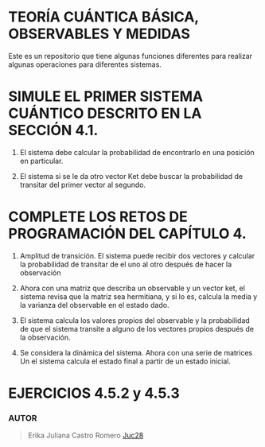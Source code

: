 # TEORÍA CUÁNTICA BÁSICA, OBSERVABLES Y MEDIDAS
Este es un repositorio que tiene algunas funciones diferentes para realizar algunas operaciones para diferentes sistemas.
# SIMULE EL PRIMER SISTEMA CUÁNTICO DESCRITO EN LA SECCIÓN 4.1.
1. El sistema debe calcular la probabilidad de encontrarlo en una posición en particular.

2. El sistema si se le da otro vector Ket debe buscar la probabilidad de transitar del primer vector al segundo.

# COMPLETE LOS RETOS DE PROGRAMACIÓN DEL CAPÍTULO 4.
1. Amplitud de transición. El sistema puede recibir dos vectores y calcular la probabilidad de transitar de el uno al otro después de hacer la observación

2. Ahora con una matriz que describa un observable y un vector ket, el sistema revisa que la matriz sea hermitiana, y si lo es, calcula la media y la varianza del observable en el estado dado.

3. El sistema calcula los valores propios del observable y la probabilidad de que el sistema transite a alguno de los vectores propios después de la observación.

4. Se considera la dinámica del sistema. Ahora con una serie de matrices Un el sistema calcula el estado final a partir de un estado inicial.

# EJERCICIOS  4.5.2 y 4.5.3
### AUTOR

> Erika Juliana Castro Romero [Juc28](https://github.com/Juc28)
